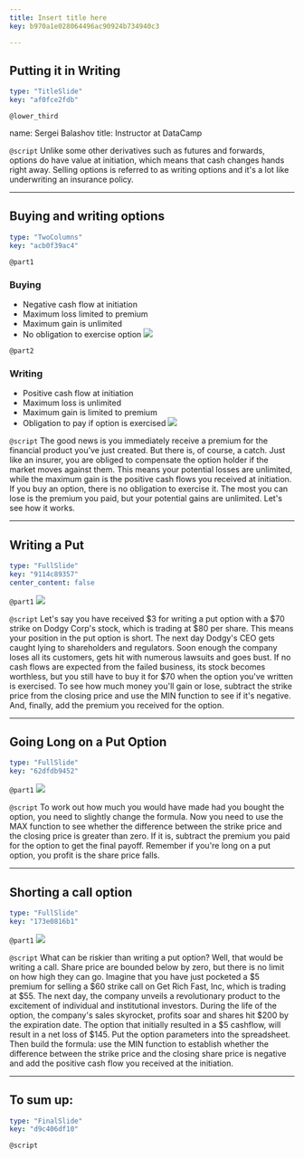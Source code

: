 ```yaml
---
title: Insert title here
key: b970a1e028064496ac90924b734940c3

---
```

## Putting it in Writing

```yaml
type: "TitleSlide"
key: "af0fce2fdb"
```

`@lower_third`

name: Sergei Balashov
title: Instructor at DataCamp


`@script`
Unlike some other derivatives such as futures and forwards, options do have value at initiation, which means that cash changes hands right away. Selling options is referred to as writing options and it's a lot like underwriting an insurance policy.


---
## Buying and writing options

```yaml
type: "TwoColumns"
key: "acb0f39ac4"
```

`@part1`
### Buying

- Negative cash flow at initiation
- Maximum loss limited to premium
- Maximum gain is unlimited
- No obligation to exercise option
![](https://assets.datacamp.com/production/repositories/4160/datasets/7e364cd29333c22602942ae1ec4e20b3bcd27b1c/alone-bills-cash-1435192.jpg)


`@part2`
### Writing
- Positive cash flow at initiation
- Maximum loss is unlimited
- Maximum gain is limited to premium
- Obligation to pay if option is exercised
![](https://assets.datacamp.com/production/repositories/4160/datasets/cbb52f3a6b446d444560db0ae89069f595618d57/bind-blank-blank-page-315790.jpg)


`@script`
The good news is you immediately receive a premium for the financial product you’ve just created. But there is, of course, a catch. Just like an insurer, you are obliged to compensate the option holder if the market moves against them. This means your potential losses are unlimited, while the maximum gain is the positive cash flows you received at initiation. If you buy an option, there is no obligation to exercise it. The most you can lose is the premium you paid, but your potential gains are unlimited. Let's see how it works.


---
## Writing a Put

```yaml
type: "FullSlide"
key: "9114c89357"
center_content: false
```

`@part1`
![](https://assets.datacamp.com/production/repositories/4160/datasets/36403e9f492cac6f507d0dbd6a16f7025db2eec7/Screenshot%202018-11-29%20at%2001.48.53.png)


`@script`
Let's say you have received $3 for writing a put option with a $70 strike on Dodgy Corp's stock, which is trading at $80 per share. This means your position in the put option is short. The next day Dodgy's CEO gets caught lying to shareholders and regulators. Soon enough the company loses all its customers, gets hit with numerous lawsuits and goes bust. If no cash flows are expected from the failed business, its stock becomes worthless, but you still have to buy it for $70 when the option you've written is exercised. To see how much money you'll gain or lose, subtract the strike price from the closing price and use the MIN function to see if it's negative. And, finally, add the premium you received for the option.


---
## Going Long on a Put Option

```yaml
type: "FullSlide"
key: "62dfdb9452"
```

`@part1`
![](https://assets.datacamp.com/production/repositories/4160/datasets/451d681430fdf911ef0e561f780c0f5872d2b86f/Screenshot%202018-11-29%20at%2001.44.57.png)


`@script`
To work out how much you would have made had you bought the option, you need to slightly change the formula. Now you need to use the MAX function to see whether the difference between the strike price and the closing price is greater than zero. If it is, subtract the premium you paid for the option to get the final payoff. Remember if you're long on a put option, you profit is the share price falls.


---
## Shorting a call option

```yaml
type: "FullSlide"
key: "173e0816b1"
```

`@part1`
![](https://assets.datacamp.com/production/repositories/4160/datasets/13a0f5a4a7423034986bc064e916d8805ac68cdb/Screenshot%202018-11-29%20at%2002.32.27.png)


`@script`
What can be riskier than writing a put option? Well, that would be writing a call. Share price are bounded below by zero, but there is no limit on how high they can go. Imagine that you have just pocketed a $5 premium for selling a $60 strike call on Get Rich Fast, Inc, which is trading at $55. The next day, the company unveils a revolutionary product to the excitement of individual and institutional investors. During the life of the option, the company's sales skyrocket, profits soar and shares hit $200 by the expiration date. The option that initially resulted in a $5 cashflow, will result in a net loss of $145. Put the option parameters into the spreadsheet. Then build the formula: use the MIN function to establish whether the difference between the strike price and the closing share price is negative and add the positive cash flow you received at the initiation.


---
## To sum up:






```yaml
type: "FinalSlide"
key: "d9c406df10"
```

`@script`


